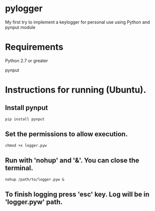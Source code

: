 # pylogger
My first try to implement a keylogger for personal use using Python and pynput module

# Requirements
Python 2.7 or greater

pynput

# Instructions for running (Ubuntu).
## Install pynput
```
pip install pynput
```
## Set the permissions to allow execution.
```
chmod +x logger.pyw
```
## Run with 'nohup' and '&'. You can close the terminal.
```
nohup /path/to/logger.pyw &
```
## To finish logging press 'esc' key. Log will be in 'logger.pyw' path.

